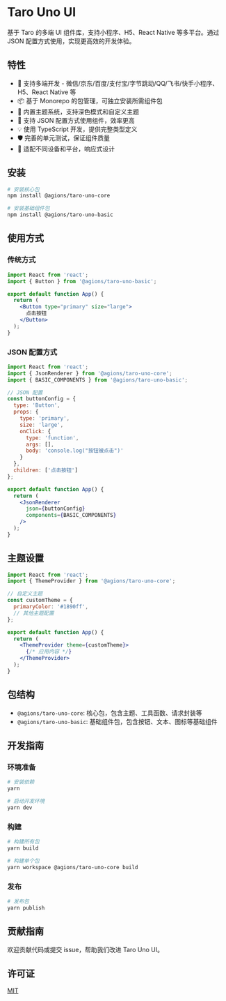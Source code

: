 # Taro Uno UI

基于 Taro 的多端 UI 组件库，支持小程序、H5、React Native 等多平台。通过 JSON 配置方式使用，实现更高效的开发体验。

## 特性

- 🌈 支持多端开发 - 微信/京东/百度/支付宝/字节跳动/QQ/飞书/快手小程序、H5、React Native 等
- 📦 基于 Monorepo 的包管理，可独立安装所需组件包
- 🎨 内置主题系统，支持深色模式和自定义主题
- 🔖 支持 JSON 配置方式使用组件，效率更高
- 💡 使用 TypeScript 开发，提供完整类型定义
- 🛡 完善的单元测试，保证组件质量
- 📱 适配不同设备和平台，响应式设计

## 安装

```bash
# 安装核心包
npm install @agions/taro-uno-core

# 安装基础组件包
npm install @agions/taro-uno-basic
```

## 使用方式

### 传统方式

```jsx
import React from 'react';
import { Button } from '@agions/taro-uno-basic';

export default function App() {
  return (
    <Button type="primary" size="large">
      点击按钮
    </Button>
  );
}
```

### JSON 配置方式

```jsx
import React from 'react';
import { JsonRenderer } from '@agions/taro-uno-core';
import { BASIC_COMPONENTS } from '@agions/taro-uno-basic';

// JSON 配置
const buttonConfig = {
  type: 'Button',
  props: {
    type: 'primary',
    size: 'large',
    onClick: {
      type: 'function',
      args: [],
      body: 'console.log("按钮被点击")'
    }
  },
  children: ['点击按钮']
};

export default function App() {
  return (
    <JsonRenderer
      json={buttonConfig}
      components={BASIC_COMPONENTS}
    />
  );
}
```

## 主题设置

```jsx
import React from 'react';
import { ThemeProvider } from '@agions/taro-uno-core';

// 自定义主题
const customTheme = {
  primaryColor: '#1890ff',
  // 其他主题配置
};

export default function App() {
  return (
    <ThemeProvider theme={customTheme}>
      {/* 应用内容 */}
    </ThemeProvider>
  );
}
```

## 包结构

- `@agions/taro-uno-core`: 核心包，包含主题、工具函数、请求封装等
- `@agions/taro-uno-basic`: 基础组件包，包含按钮、文本、图标等基础组件

## 开发指南

### 环境准备

```bash
# 安装依赖
yarn

# 启动开发环境
yarn dev
```

### 构建

```bash
# 构建所有包
yarn build

# 构建单个包
yarn workspace @agions/taro-uno-core build
```

### 发布

```bash
# 发布包
yarn publish
```

## 贡献指南

欢迎贡献代码或提交 issue，帮助我们改进 Taro Uno UI。

## 许可证

[MIT](./LICENSE)
